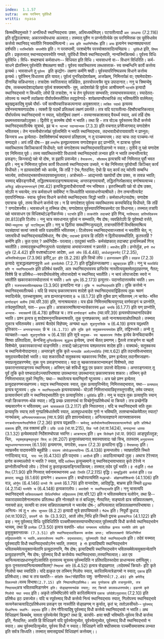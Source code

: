 ```yaml
---
index:  1.1.57
sutra:  अचः परस्मिन् पूर्वविधौ
vritti:  nyasa
---
```


किमर्थमिदमुच्यते ? अनल्विधौ स्थानिवद्भावः उक्तः, अल्विध्यर्थमिदम्। पटयतीत्यादौ `अत उपधायाः` (7.2.116) इति वृद्धिरलाश्रया; अकारस्योपधाया अल्त्वात्। तस्मात् पूर्वेण न प्राप्नोतीत्येके एव परनिमित्तक एव पूर्वविधावेव कर्त्तव्ये स्थानिवद् भवतीति नियमार्थमित्यन्ये।
`अच इति स्थानिनिर्देशः` इति। `अचः` इत्यनेन स्थानषष्ठ्यन्ततां दर्शयति। `परस्मिन्निति सप्तमीति` इति। न परसप्तमी, परशब्देनैव परस्योक्तत्वादित्यभिप्रायः। `
पूर्वविधौ` इति, `विषय` इति। प्रकृतत्वात् स्थानवद्भावस्येति गम्यते, पूर्वविधौ विषये स्थानिवद्भवति, नान्यस्मिन्नित्यर्थः। पूर्वस्य विधिः पूर्वविधिः। विधि-
शब्दश्चायं कर्मसाधनः-- विधियत इति विधिः। भावसाधनो वा-- विधानं विधिरिति। कर्म-
साधने ह्येतस्मिन् पूर्वस्येति शेषलक्षणा षष्ठी। पूर्वस्य व्यवस्थितस्य लब्धसत्ताक-
स्य सम्बन्धिनि कार्ये कर्त्तव्य इत्यर्थः। भावसाधने तु `पूर्वस्य ` इति कृद्योग-
लक्षणा कर्मणि षष्ठी। पूर्वस्यापरिनिष्पन्नस्य विधाने कर्त्तव्य इत्यर्थः।
पूर्वस्मिन् विधातव्य इति यावत्।
पूर्वत्वं पुनरिहादेशापेक्षम्, अजपेक्षम्, निमित्तापेक्षं वा; एषामेवादेशा-
दीनामिह सन्निधानात्। तत्रादेशः स्वरितत्वात् सन्निहितः, इतरयोस्त्वत्रैव सूत्र उपादानात्। ननु च त्रिष्वप्येषु दोषः, तत्कथमादेशाद्यपेक्षया पूर्वत्वं शक्यमाश्रयि-
तुम्, आदेशापेक्षे हि पूर्वत्व आश्रीयमाणे `पटयति` इत्यादौ स्थानिवद्भावो न सिध्यति; लोपो हि तत्रादेशः, न च तेन पूर्वपरता सम्भवति; तस्याभावरूपत्वात्।
स्यादेतत्- लोपस्य यः स्थानी तदपेक्षया पौर्वापर्यमस्तीतित तद्द्वारेणादे-
शापेक्षयाप्यौपचारिकं तद् भविष्यतीति वार्तमेतत्; बहुखद्वकादिषु मुख्ये पौर्वा-
पर्ये सत्यौपचारिककल्पनाया अयुक्तत्वात्। `व्यक्तिः पदार्थः` इत्यस्य दर्शनस्याश्रयणाददोषः। व्यक्तौ हि पदार्थे प्रतिलक्ष्यं लक्षणं प्रवर्त्तते। तत्र यदि पटयतीत्या-दिष्वौपचारिकत्वात् पौर्वापर्यस्य स्थानिवद्भावो न स्यात्, यदेतद्विषयं लक्षणं -
तस्यानवकाशत्वाद् वैयर्थ्यं स्यात्, अयं तर्हि दोषः प्रथमस्तावत्पक्षोऽयुक्तः।
द्वितीये तु काममेष दोषो न भवति। तथा हि - तत्र योऽचः पूर्वस्तस्य विधौ कर्त्तव्ये स्थानिवद्भवतीत्येषः सूत्रार्थः, इह च `न य्वाभ्यां पदान्ताभ्याम` (7.3.3) इति
वचनात् प्रगेवैजागमाद् यणादेशेन भवितव्यम्। तेन नास्त्यैचोरजपेक्षं पूर्वत्वमिति न भवति स्थानिवद्भावः, तदभावादैचोरायावावपि न प्राप्नुतः; किन्त्वत्र `अचः` इत्येतदा-
देशविशेषणार्थं षष्ठ्यन्तं प्रतिज्ञातम्, न तु पञ्चम्यन्तम्। तदा चाचः तदा पञ्चम्य-न्तं सम्पद्यते। अयं तर्हि दोषः-- इह `तन्वन्ति` इत्युप्रत्ययस्य यणादेशकृत इट्
प्राप्नोति, न ह्यत्राचः पूर्वस्य व्यवस्थितस्य किञ्चित्कार्यं विधीयते; यतो यणादेशस्य स्थानिवद्भावादिडागमो न स्यात्। तृतीये तु पक्षे यणादेश एव निमित्तात् पूर्वः। तस्य व्यवस्थितस्येटि विधातव्ये स्थानिवद्भावो लभ्यत इति न भवति तन्वन्तीत्यत्रेट्
प्रसङ्गः; किन्त्वाद्ये पक्षे यो दोषः, स इहापि प्रसज्येत। `वैयाकरणः, सौवश्वम्`
इत्यत्रापि य्वौ निमित्तात् पूर्वौ भवत इति। ननु च निमित्तात् पूर्वस्य कार्ये विधातव्ये स्थानिवद्भाव उच्यते, न चेह निमित्तात् पूर्वयोर्व्योः किञ्चित् कार्यं विधीयते। न ह्यायावादेशौ य्वोः कार्यम्, किं तर्हि ? ऐचः,नैतदस्ति; ऐचो हि यत् कार्यं
तद् य्वोरपि सम्बन्धि भवत्येव, तयोस्तद्भक्तयोस्तदवयवभूतत्वात्।
अत्रोच्यते-- आद्यन्तयोः पक्षयोर्यो दोष उक्तः, स तावन्न भवति; यस्माद् बहिरङ्गावैचौ, तद्धितश्रयत्वादङ्गाश्रयत्वाच्च; अन्तरङ्गावायावौ, तद्धितनिरपेक्षत्वाद् वर्णाश्रयत्वाच्च। `असिद्धं बहिरङ्गमन्तरङ्गे` (व्या.42) इत्यसिद्धत्वादैचोरायावौ नभ भविष्यतः। इतरस्मिन्नपि पक्षे यो दोष उक्तः, सोऽपि न भवत्येव; तत्र कर्मसाधने सर्वमिष्टं न सिध्यतीति भावसाधनोप्याश्रीयते। तेन तन्वन्तीत्यत्रेट एवापरिनिष्पन्न-
स्याचः पूर्वस्य विधाने कर्त्तव्ये स्थानिवद्भावः सिद्धो भवति। कर्मसाधनेऽप्यदोषः; यणादेश एवात्राचः पूर्वः, तस्य विधाने कर्त्तव्ये एव। न हि यणादेशात् पूर्वस्य
व्यवस्थितस्य कस्यचिदिड् विधीयते, किं तर्हि ? यणादेशस्यैव। भावसाधने तु तस्मिन्न
दोषः; यणादेशात् पूर्वस्यापरिनिष्पन्नस्येट एव विधानात्। तस्मात् तत्रापि पक्षे भावसाधन एव विधिशब्दोऽङ्गीकर्त्तव्यः।
`पटयति` इति। `तत्करोति तदाचष्टे` इति णिच्, `णाविष्ठवत् प्रातिपदिकस्य`
(वा.813)इति टिलोपः। ननु चात्र व्यवधानात् पूर्वत्वं न सम्भवति; नैष दोषः; व्यवहितेऽपि हि पूर्वशब्दो वर्त्तते, यथा-`मथुरायाः पूर्वं पाटलिपुत्रम्` इति। ननु च
द्वितीया समर्थाण्णिजुत्पद्यते, तत्रान्तर्वर्त्तिनीं विभक्तिमाश्रित्य पदसंज्ञायां सत्यां जश्त्वे सति पडयतीति भवितव्यम्। टिलोपस्य स्थानिवद्भावाज्जश्त्वं न भवतीति चेत्, न; जश्त्वविधौ स्थानिवद्भावप्रतिषेधात्, नैष दोषः; `तदाचष्टे` इत्यत्र हि
तदिति न द्वितीयासमर्थादिति, कुतस्तर्हि ? कर्मणि इति। कुत एतत् ? अर्थनिर्देश-
परत्वात्। एतदुक्तं भवति- कर्मसंज्ञकात् तदाचष्ट इत्यस्मिन्नर्थे णिज् भवतीति।
तस्मादसुबन्धाण्णिजुत्पत्तेः पदसंज्ञाया अभावाज्जश्त्वं न प्रवर्त्तते। `अवधीत्`
इति। हन्तेर्लुङ, `हनो वध लुङि` (2.4.42) इति वधशब्दोऽदन्त आदेशः, `अतो लोपः` (6.4.48), `आर्धधातुकस्येट्` (7.2.35), `अस्तिसिचोऽपृक्त` (7.3.96) इतीट्,`इट ईटि`
(8.2.28) इति सिचो लोपः। `हलन्तलक्षण` इति। `वदव्रज` (7.2.3) इत्यादेः
सूत्राद्धल्ग्रहणानुवृत्तेः `अतो हलादेर्लघोः` (7.2.7) इति वृद्धिर्हलन्तलक्षणा। `बहुखट्वकः` इति। ननु च `स्वरविधिं प्रति न स्थानिवद्भवति` इति प्रतिषेधं वक्ष्यति,
अतः स्थानिवद्भावस्य प्राप्तिरेव नास्तीत्ययुक्तमेतदुदाहरणम्, नैतत्; विशेषे हि स
प्रतिषेधः--स्वरदीर्घयलोपेषु लोपाजादेशो न स्थानिवद् भवतीति। न चायं लोपाजादेशः स्वरो न भवतीति खकाराकारस्योदात्तत्वं न भवति। `कपि पूर्वम्` (6.2.173) इत्युत्तर-
पदान्तोदात्तत्वमेव भवति।
`प्रश्नः` इति। `यजयाचयतवितच्छप्रच्छ` (3.3.90) इत्यादिना नङ। `तुकि न
स्थानिवद्भवति` इति। तुकि कर्त्तव्ये न स्थानिवद्भवतीत्यर्थः। यदि हि स्याच् छकारमात्रस्य शादेशे कृते स्थानिवद्भावाद्विहितस्य तुकः श्रवणं स्यादित्येके, एतच्चायुक्तम्; अत्र ह्यन्तरङ्गत्वात् `छे च` (6.1.73) इति तुकैव प्राग् भवितव्यम्।न चात्रेद-
मस्ति `वार्णादाङ्गं बलीयः` (व्या.परि.39) इति, नानाश्रयत्वात। यत्र ह्येकं निमित्तमाश्रित्ययुगपद् वार्णमाङ्गं च प्राप्नोति, तत्रेदमुपतिष्ठते, यता-- `इयाय` इति।
अत्राकारमाश्रित्याभ्यासेकारस्य `इको यणचि` (6.1.77) इति यण् प्राप्नोति, `अभ्यास-
स्यासवर्ण्ये` (6.4.78) इतीयङ च। तत्र `वार्णादाङ्गं बलीयः` (व्या.परि.39) इत्यस्योपस्थानादियङेव भवति। प्रश्न इत्यत्र तु शादेशमनुनासिकमाश्रयति, तुक् पुनश्छकारम्;
अतो नानाश्रयत्वान्नोपतिष्ठते। तस्मात् तुकात्र भवितव्यमेव। अवश्यं चैतदेवं विज्ञेयम्; अन्यथा `च्छ्वोः शूडनुनासिके च` (6.4.19) इत्यत्र यद्वक्ष्यति वृत्तिकारः--
`अन्तरङ्गत्वात् `छे च` (6.1.73) इति तुकि कृते सतुक्कस्यायमादेशः` इति, तद्विरुध्यते।
अन्ये तु व्याचक्षते--`च्छवोः शूडनुनासिके च` (6.4.19) इति सूत्रे `सतुक्क-
स्य च्छकारस्य निर्देशः` इत्येव केनचिदाचार्येण शिष्याः प्रतिपादिताः, केनचित्तु
`तुग्विरहितस्य शुद्धस्य` इत्येवम्, उभयं चैतत् प्रमाणम्। द्वैतत्वे तत्राङ्गेन वा च्छ्वौ विशेष्येते, छकारवकाराभ्यां वाङ्गमिति। तत्राद्ये पक्षेऽङ्गस्य यश्छस्तस्य शादेश इति। वाक्यार्थः; सतुक्कस्य च स्थानित्वेनोपादानात्। अन्तरङ्गे तुकि कृते
`नानार्थके अलोऽन्त्यविधिः` (व्या.प.62) इति तदन्तविध्यभावात् समुदायस्यैवादेशो भवति। यदा शकारविधौ सतुक्कस्य च्छकारस्य निर्देशः, प्रश्न इत्येतत् तदानीमज्ग्रहण-
स्याप्रत्युदाहरणमेव; तुकः पुनः प्रसङ्गाभावात्। यदा तु च्छकारवकाराभ्यामङ्गं
विशेष्यते, तदा छकारान्तस्याङ्गस्य स्थानित्वम्। अस्मिन् पक्षे शविधौ शुद्ध एव छकार उपात्तो वेदितव्यः। अन्तरङ्गत्वात् तु पूर्वं तुकि कृते पश्चादलोऽन्त्यपरिभाषाया उपस्थानात् उपस्थानात् छकारमात्रस्य शकारः। तस्मिन् कृते निमित्ताभावात् तुको
निवृत्तिः; यथा-- स्थातेत्यत्र षत्वनिवृत्तौ ष्टुत्वस्य। अत्र पक्षे प्रश्न
इत्येतत् प्रत्युदाहरणमज्ग्रहणस्य। यद्यत्र स्थानिवद्भावः स्यात्, तुकः प्रत्यावृत्तिर्भवेत्; निमित्तसद्भावात्, यथा-- `प्रत्यष्ठात्` इत्यत्र ष्टुत्वस्य। `तुकि न
स्थानिवद्भवति` इत्यस्यायमर्थः- योऽसौ निमित्ताभावान्निवृत्तस्तुगासीत्, तमेव
पश्चात् प्रत्यावर्त्तमानं प्रति न स्थानिवद्भवतीति पुनः प्रत्यावृत्तिरेव।
`पूर्वविधिः` इति। ननु च यद्यत्र तुकः प्रत्यावृत्तिः स्यान् नङो ङित्करणम-र्थकं स्यात्। तद्धि प्रच्छः प्रसारणार्थ वा विच्छेर्गुणप्रतिषेधार्थ वा क्रियते।
तत्र प्रच्छेर्नङि सम्प्रसारणेन न भवितव्यम्; `प्रश्ने चासन्नकाले` (3.2.117) इति
निपातनात्। यदि च स्थानिवद्भावे सति तुकः प्रत्यावृत्तिः स्यात्र् ततो गुणप्रतिषेधार्तमपि स्यात्, अलघूपधत्वादेव गुणो न भविष्यति, ततश्चानर्थकमेवैतत् स्यात्? नानर्थकम्; `अनित्यमागमशास्त्रम्` (व्या.प.99) इति ज्ञापनार्थत्वात्। अनित्यत्वज्ञपाने
त्वागमशासनस्य `स्नक्रमोरनात्मनेपदनिमित्ते` (7.2.36) इत्यत्र यद्वक्ष्यति--
`क्रमेस्तु कर्तर्यात्मनेपदविषयादसत्यात्मनेपदे कृति प्रतिषेधो वक्तव्यः` इति, तन्न वक्तव्यं इति। `उछि उञ्छे` (धा.पा.215), `विछ गतौ` (धा.पा.1424), `सनाद्यन्ता
धातवः` (3.1.32) इत्येवमादयो निर्देशाश्चोपन्ना भवन्ति।
`आक्राष्टाम्` इति। `कृष विलेखने` (धा.पा. 990) आङ्पूर्वाल्लुङ; च्लिः, `
स्पृशमृशकृषतृपदृपां सिज् वा` (वा.207) इत्युपसंख्यानात् क्सस्यापवादः पक्षे सिच्, ततस्ताम् `अनुदात्तस्य चदुपधस्यान्यतरस्याम्` (6.1.59) इत्यमागमः, यणादेशः,
`वदव्रजः` (7.2.3) इत्यादिना वृद्धिः।
`वैयाघ्रपद्यः` इति। व्याघ्रस्यैव पादावस्येति बहुव्रीहिः। `पादस्य लोपोऽहस्त्यादिभ्यः` (5.4.138) इत्यन्तलोपः। व्याघ्रपादिति स्थिते गर्गादित्वाद् यञ्, `
पादः पत्` (6.4.130) इति पद्भावः। `आदीध्ये` इति। अदादित्वाच्छपो लुक्। अथात्र
टेरेत्त्वात् प्रागेव कस्माल्लोपो न भवति ? स्यात्, यदि `परस्मिन्` इत्युच्यमाने तु स्थानिवद्भावाभावात् कृते टेरेत्त्वे न प्राप्नोतीत्यनित्यो लोपः। टेरेत्त्वं तु
कृताकृतप्रसङ्गित्वान्नित्यम्। तस्मात् तदेव पूर्वं भवति।
`हे गौः`इति। `गोतो णित्` (7.1.90) इति णित्त्वात् सर्वनामस्थानस्य
`अचो ञ्णिति` (7.2.115) वृद्धिः। `सम्बुद्धिलोपे कर्त्तव्ये` इति। `एङ ह्रस्वात्
सम्बुद्धेः` (6.1.69) इत्यनेन। `बाभ्रव्यस्य` इति। बभ्व्रोरपत्यमिति `मधुबभ्व्रो-
र्बाह्मणकौशिकयोः` (4.1.106) इति यञ्, `ओर्गुणः` (6.4.146) `वान्तो यि प्रत्यये`
(6.1.79) इति वान्तादेशः, आदिवृद्धिः, बाभ्रव्य इति स्थिते `वृद्धाच्छः` (4.2.114) `यस्येति च` (6.4.148) इत्यकारलोपः। `अवादेशो न स्थानिवद्भवति` इति। ननु चासत्यपि
स्थानिवद्भावे `सन्निपातलक्षणो विधिरनिमित्तं तद्विघातस्य` (व्या.परि.12) इति न भवितव्यमेवात्र यलोपेन, तथा हि-- यकारादववादेशेनात्मलाभः प्रतिलब्धः इति नोत्सहते स तं बाधितुम्; नैतदस्ति; सङ्घातो ह्यत्र सन्निपातलक्षणः, नावयवो हल्; सत्यपि वा तस्य
सन्निपातलक्षणत्वे न भवत्येव दोष-; अनित्यत्वात् सन्निपातलक्षणपरिभाषायाः। अनित्य-
त्वं तु `न लोपः सुप्स्वर` (8.2.2) इत्यादौ सूत्रे ज्ञापयिष्यतते। `नैधेयः` इति। निपूर्वो डुधाञ् (धा.पा.1092), `उपसर्गे घोः किः` (3.3.92), आतो लोपः,निधि इति स्थिते द्वयचः `इतश्चानिञः` (4.1.122) इति ढक्। ननु पूर्वस्माद् विधिः पूर्वविधिरिति पञ्चमीसमासस्याप्यभीष्टत्वात् पूर्वस्मादपि विधौ कर्त्तव्ये स्थानिवद्भावेन भाव्यम्,
तथा हि `ठस्येकः` (7.3.50) इत्यत्र वक्ष्यति- `मथितं पण्यमस्य माथितिक इत्यत्र
यस्येति लोपे कृते `इसुसुक्तान्तात्कः` (7.3.51) इति स्थानिवद्भावादिकस्य कादेशः
प्राप्तः; सन्निपातलक्षणो विधिरनिमित्तं तद्विघातस्येति न भवति,अकारलोपस्य स्थानि-
वद्भावत्वात्; पूर्वस्मादपि विधौ स्थानिवद्भवति` इति। तदेवं यस्मात् पूर्वस्मादपि
विधौ स्थानिवद्भावोऽनेन भवति, तस्मात् ` हे गौः` इत्यादिष्वपि स्थानिवद्भावेन भवितव्यमेवेत्ययुक्तान्येतानि प्रत्युदारणानि, नैष दोषः; इत्यादिष्वपि स्थानिवद्भावेन भवितव्यमेवेत्ययुक्तान्येतानि प्रत्युदाहरणानि, नैष दोषः; पूर्वस्माद् विधौ
कर्त्तव्येयः स्थानिवद्भावाः,तस्यानिवत्वात्। अत एव चानित्यत्वादप्रधानभूतोऽसाविति वृत्तावस्य सूत्रस्य पूर्वस्मादिति न प्रतिपादितस्तदेवा प्राधान्यस्य दर्शयितुम्। कुतः पुनस्तस्यानित्यत्वमवसितम्? `निष्ठायां सेटि` (6.4.52) इत्यत्र सेड्ग्रहणात् ।तदेवमर्थं क्रियते- इटि कृते णिलोपो यथा स्यादिति। यदि ह्यकृत एव तस्मिन् णिलोपः
स्यात्, कारितमित्यत्रेडागमो न स्यात्; `एकाच` इति प्रतिषेधात्। तथा च तत्र
वक्ष्यति-- ` सेडिति किम? `संज्ञापितः पशुः` `सनीवन्तर्ध` (7.2.49) इति ज्ञपेरिड्
विकल्प्यते। `यस्य विभाषा` (2.7.15) इति निष्ठायामिट्प्रतिषेधः। अथ पुनरेकाच इति
तत्रानुवर्त्तते, तत्र निष्ठायाम् `अत्र भवितव्यमिडागमेन` इति। सेड्ग्रहणमनर्थकं
स्यात्; तत् क्रियते कालावधारणार्थम्। इडागमे कृते णिलोपो यथा स्यात्` इति। अकृते
तस्मिंष्टिलोपे सति कारितमित्यत्र `एकाच उपेदेशेऽनुदात्तात्` (7.2.10) इति प्रतिषेधः इटः प्रसज्येत। यदि च रपूर्वस्माद् विधौ कर्त्तव्ये नित्यं स्थानिवद्भावः स्यात्, णिलोपस्य स्थानिवद्भावे सत्यनेकाचत्वादिट्प्रतिषेधस्य प्रसङ्ग एव नास्तीति
सेड्ग्रहणम् न कुर्यात्, कृतं च; ततोऽवसीयते-- `पूर्वस्माद् विधानित्यः स्थानि-
वद्भावः` इति। तेन गौरित्यादिषु पूर्वस्माद् विधौ कर्त्तव्ये स्थानिवद्भावो न भवति।
अथ विधिग्रहणं किमर्थम्, यावता पूर्वस्येत्येवं सिद्धम? तथा हि, कार्यापे-
क्षया षष्ठी भविष्यति-पूर्वस्य विधौ कर्त्तव्य इति, नैतदस्ति; असति हि विधिग्रहणे यदि पूर्वस्येत्युच्येत, पूर्वस्येत्युच्येत, पूर्वस्माद् विधौ स्थानिवद्भावो न
स्यात्। अथ पूर्वस्मादित्युच्येत, पूर्वस्य विधौ न स्यात्। विधिग्रहणे सति षष्ठीसमासः पञ्चमीसमासश्च लभ्यत इति सर्वत्र सिध्यति। तस्मात् समासद्वयार्थं विधिग्रहणं
कर्त्तव्यम्।।

